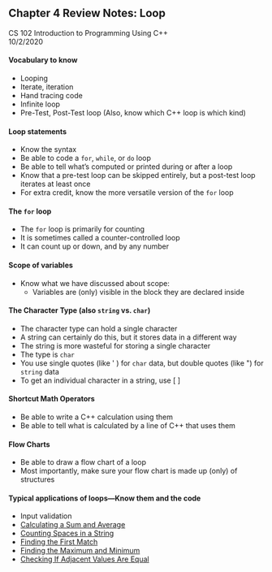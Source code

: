 ## Chapter 4 Review Notes: Loop
CS 102 Introduction to Programming Using C++  
10/2/2020  

#### Vocabulary to know
- Looping
- Iterate, iteration
- Hand tracing code
- Infinite loop
- Pre-Test, Post-Test loop  (Also, know which C++ loop is which kind)

#### Loop statements
- Know the syntax
- Be able to code a ```for```, ```while```, or ```do``` loop
- Be able to tell what’s computed or printed during or after a loop
- Know that a pre-test loop can be skipped entirely, but a post-test loop iterates at least once
- For extra credit, know the more versatile version of the ```for``` loop

#### The ```for``` loop
- The ```for``` loop is primarily for counting
- It is sometimes called a counter-controlled loop
- It can count up or down, and by any number

#### Scope of variables
- Know what we have discussed about scope:	
  - Variables are (only) visible in the block they are declared inside

#### The Character Type  (also ```string``` vs. ```char```)
- The character type can hold a single character
- A string can certainly do this, but it stores data in a different way
- The string is more wasteful for storing a single character
- The type is ```char```
- You use single quotes (like ' ) for ```char``` data, but double quotes (like ") for ```string``` data
- To get an individual character in a string, use [ ]

#### Shortcut Math Operators
- Be able to write a C++ calculation using them
- Be able to tell what is calculated by a line of C++ that uses them

#### Flow Charts
- Be able to draw a flow chart of a loop
- Most importantly, make sure your flow chart is made up (only) of structures

#### Typical applications of loops—Know them and the code
- Input validation
- [Calculating a Sum and Average](https://github.com/kayleyseow/cpp-problems/blob/master/04.%20Loops/Chapter4Notes2.md#applications-of-loops-1-calculating-a-sum-and-average)  
- [Counting Spaces in a String](https://github.com/kayleyseow/cpp-problems/blob/master/04.%20Loops/Chapter4Notes2.md#applications-of-loops-2-counting-spaces-in-a-string)  
- [Finding the First Match](https://github.com/kayleyseow/cpp-problems/blob/master/04.%20Loops/Chapter4Notes2.md#applications-of-loops-3-finding-the-first-match)   
- [Finding the Maximum and Minimum](https://github.com/kayleyseow/cpp-problems/blob/master/04.%20Loops/Chapter4Notes2.md#applications-of-loops-4-finding-the-maximum-and-minimum)  
- [Checking If Adjacent Values Are Equal](https://github.com/kayleyseow/cpp-problems/blob/master/04.%20Loops/Chapter4Notes2.md#applications-of-loops-5-checking-if-adjacent-values-are-equal)  
